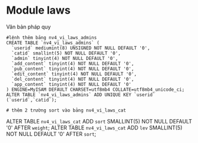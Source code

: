# Module laws

Văn bản pháp quy

```
#lệnh thêm bảng nv4_vi_laws_admins
CREATE TABLE `nv4_vi_laws_admins` (
  `userid` mediumint(8) UNSIGNED NOT NULL DEFAULT '0',
  `catid` smallint(5) NOT NULL DEFAULT '0',
  `admin` tinyint(4) NOT NULL DEFAULT '0',
  `add_content` tinyint(4) NOT NULL DEFAULT '0',
  `pub_content` tinyint(4) NOT NULL DEFAULT '0',
  `edit_content` tinyint(4) NOT NULL DEFAULT '0',
  `del_content` tinyint(4) NOT NULL DEFAULT '0',
  `app_content` tinyint(4) NOT NULL DEFAULT '0'
) ENGINE=MyISAM DEFAULT CHARSET=utf8mb4 COLLATE=utf8mb4_unicode_ci;
ALTER TABLE `nv4_vi_laws_admins` ADD UNIQUE KEY `userid` (`userid`,`catid`);
 
# thêm 2 trường sort vào bảng nv4_vi_laws_cat
``` 
ALTER TABLE `nv4_vi_laws_cat` ADD `sort` SMALLINT(5) NOT NULL DEFAULT '0' AFTER `weight`;
ALTER TABLE `nv4_vi_laws_cat` ADD `lev` SMALLINT(5) NOT NULL DEFAULT '0' AFTER `sort`; 
``` 